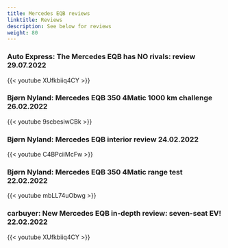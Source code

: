 ```yaml
---
title: Mercedes EQB reviews
linktitle: Reviews
description: See below for reviews
weight: 80
---
```

### Auto Express: The Mercedes EQB has NO rivals: review 29.07.2022

{{< youtube XUfkbiiq4CY >}}
### Bjørn Nyland: Mercedes EQB 350 4Matic 1000 km challenge 26.02.2022

{{< youtube 9scbesiwCBk >}}
### Bjørn Nyland: Mercedes EQB interior review 24.02.2022

{{< youtube C4BPciiMcFw >}}
### Bjørn Nyland: Mercedes EQB 350 4Matic range test 22.02.2022

{{< youtube mbLL74uObwg >}}
### carbuyer: New Mercedes EQB in-depth review: seven-seat EV! 22.02.2022

{{< youtube XUfkbiiq4CY >}}
